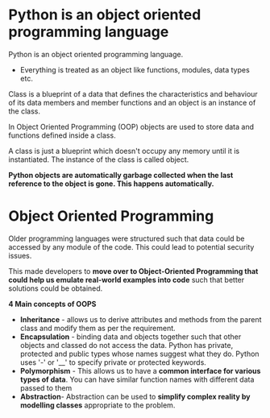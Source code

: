 

# Python is an object oriented programming language 





 Python is an object oriented programming language. 



* Everything is treated as an object like functions, modules, data types etc. 



Class is a blueprint of a data that defines the characteristics and behaviour of its data members and member functions and an object is an instance of the class. 



In Object Oriented Programming (OOP) objects are used to store data and functions defined inside a class. 



A class is just a blueprint which doesn't occupy any memory until it is instantiated. The instance of the class is called object. 





**Python objects are automatically garbage collected when the last reference to the object is gone. This happens automatically.** 



# Object Oriented Programming 



Older programming languages were structured such that data could be accessed by any module of the code. This could lead to potential security issues. 



This made developers to **move over to Object-Oriented Programming that could help us emulate real-world examples into code** such that better solutions could be obtained. 



**4 Main concepts of OOPS** 



- **Inheritance** - allows us to derive attributes and methods from the parent class and modify them as per the requirement. 
- **Encapsulation** - binding data and objects together such that other objects and classed do not access the data. Python has private, protected and public types whose names suggest what they do. Python uses '-' or '__' to specify private or protected keywords. 
- **Polymorphism** - This allows us to have a **common interface for various types of data**. You can have similar function names with different data passed to them 
- **Abstraction**- Abstraction can be used to **simplify complex reality by modelling classes** appropriate to the problem. 



